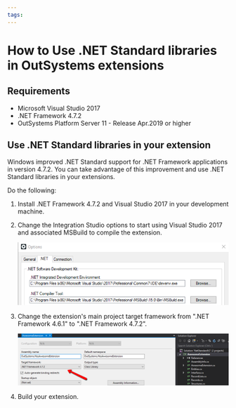 ```yaml
---
tags: 
---
```


# How to Use .NET Standard libraries in OutSystems extensions

## Requirements

* Microsoft Visual Studio 2017
* .NET Framework 4.7.2
* OutSystems Platform Server 11 - Release Apr.2019 or higher

## Use .NET Standard libraries in your extension

Windows improved .NET Standard support for .NET Framework applications in version 4.7.2. You can take advantage of this improvement and use .NET Standard libraries in your extensions.

Do the following:

1. Install .NET Framework 4.7.2 and Visual Studio 2017 in your development machine.

1. Change the Integration Studio options to start using Visual Studio 2017 and associated MSBuild to compile the extension.

    ![](images/integration-studio-config.png)

1. Change the extension's main project target framework from ".NET Framework 4.6.1" to ".NET Framework 4.7.2".

    ![](images/project-target.png)

1. Build your extension.

